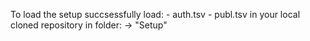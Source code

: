 To load the setup succsessfully load:
    - auth.tsv
    - publ.tsv 
in your local cloned repository in folder: -> "Setup"


